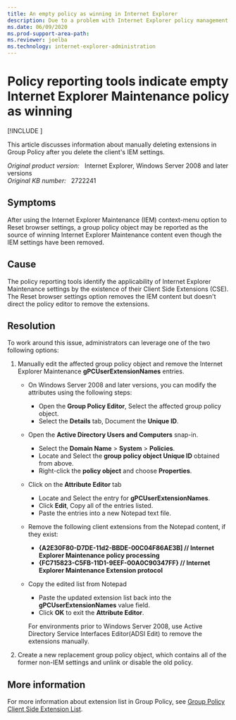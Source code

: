 ```yaml
---
title: An empty policy as winning in Internet Explorer
description: Due to a problem with Internet Explorer policy management extensions, the resetting of IEM content in a group policy object does not prevent tools such as RSOP from identifying it as the winning IEM policy.
ms.date: 06/09/2020
ms.prod-support-area-path: 
ms.reviewer: joelba
ms.technology: internet-explorer-administration
---
```

# Policy reporting tools indicate empty Internet Explorer Maintenance policy as winning

[!INCLUDE [](../includes/browsers-important.md)]

This article discusses information about manually deleting extensions in Group Policy after you delete the client's IEM settings.

_Original product version:_ &nbsp; Internet Explorer, Windows Server 2008 and later versions  
_Original KB number:_ &nbsp; 2722241

## Symptoms

After using the Internet Explorer Maintenance (IEM) context-menu option to Reset browser settings, a group policy object may be reported as the source of winning Internet Explorer Maintenance content even though the IEM settings have been removed.

## Cause

The policy reporting tools identify the applicability of Internet Explorer Maintenance settings by the existence of their Client Side Extensions (CSE). The Reset browser settings option removes the IEM content but doesn't direct the policy editor to remove the extensions.

## Resolution

To work around this issue, administrators can leverage one of the two following options:

1. Manually edit the affected group policy object and remove the Internet Explorer Maintenance **gPCUserExtensionNames** entries.

    - On Windows Server 2008 and later versions, you can modify the attributes using the following steps:
      - Open the **Group Policy Editor**, Select the affected group policy object.
      - Select the **Details** tab, Document the **Unique ID**.

    - Open the **Active Directory Users and Computers** snap-in.
      - Select the **Domain Name** > **System** > **Policies**.
      - Locate and Select the **group policy object Unique ID** obtained from above.
      - Right-click the **policy object** and choose **Properties**.

    - Click on the **Attribute Editor** tab
      - Locate and Select the entry for **gPCUserExtensionNames**.
      - Click **Edit**, Copy all of the entries listed.
      - Paste the entries into a new Notepad text file.

    - Remove the following client extensions from the Notepad content, if they exist:
      - **{A2E30F80-D7DE-11d2-BBDE-00C04F86AE3B] // Internet Explorer Maintenance policy processing**
      - **{FC715823-C5FB-11D1-9EEF-00A0C90347FF} // Internet Explorer Maintenance Extension protocol**

    - Copy the edited list from Notepad
      - Paste the updated extension list back into the **gPCUserExtensionNames** value field.
      - Click **OK** to exit the **Attribute Editor**.

      For environments prior to Windows Server 2008, use Active Directory Service Interfaces Editor(ADSI Edit) to remove the extensions manually.

2. Create a new replacement group policy object, which contains all of the former non-IEM settings and unlink or disable the old policy.

## More information

For more information about extension list in Group Policy, see
[Group Policy Client Side Extension List](/archive/blogs/mempson/group-policy-client-side-extension-list).
